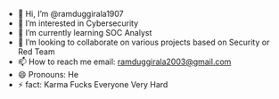 - 👋 Hi, I’m @ramduggirala1907
- 👀 I’m interested in Cybersecurity
- 🌱 I’m currently learning SOC Analyst
- 💞️ I’m looking to collaborate on various projects based on Security or Red Team
- 📫 How to reach me email: ramduggirala2003@gmail.com
- 😄 Pronouns: He
- ⚡ fact: Karma Fucks Everyone Very Hard

<!---
ramduggirala1907/ramduggirala1907 is a ✨ special ✨ repository because its `README.md` (this file) appears on your GitHub profile.
You can click the Preview link to take a look at your changes.
--->

